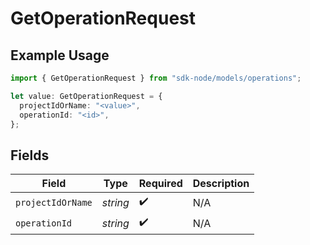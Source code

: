 # GetOperationRequest

## Example Usage

```typescript
import { GetOperationRequest } from "sdk-node/models/operations";

let value: GetOperationRequest = {
  projectIdOrName: "<value>",
  operationId: "<id>",
};
```

## Fields

| Field              | Type               | Required           | Description        |
| ------------------ | ------------------ | ------------------ | ------------------ |
| `projectIdOrName`  | *string*           | :heavy_check_mark: | N/A                |
| `operationId`      | *string*           | :heavy_check_mark: | N/A                |